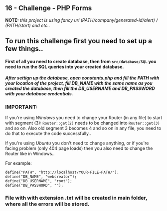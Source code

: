 ## 16 - Challenge - PHP Forms

**NOTE:** _this project is using fancy url (PATH/company/generated-id/alert) / (PATH/start) and etc.._

## To run this challenge first you need to set up a few things..

#### First of all you need to create database, then from `src/database/SQL` you need to run the SQL queries into your created database.
##### After settign up the database, open constants.php and fill the PATH with your location of the project, fill DB_NAME with the same name as you created the database, then fill the DB_USERNAME and DB_PASSWORD with your database credentials. 

### **IMPORTANT:** 
If you're using *Windows* you need to change your Router (in any file) to start with segment (3):
`Router::get(2)` needs to be changed into `Router::get(3)` and so on. Also old segment 3 becomes 4 and so on in any file, you need to do that to execute the code successfully..

If you're using *Ubuntu* you don't need to change anything, or if you're facing problem (only 404 page loads) then you also need to change the Router like in Windows..

For example:

```
define("PATH", "http://localhost/YOUR-FILE-PATH/");
define("DB_NAME", "webcreator");
define("DB_USERNAME", "root");
define("DB_PASSWORD", "");
```

### File with with extension .txt will be created in main folder, where all the errors will be stored.
